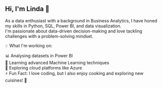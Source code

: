 ## Hi, I'm Linda 👋


<!-- **lindahsu99/lindahsu99** is a ✨ _special_ ✨ repository because its `README.md` (this file) appears on your GitHub profile. -->

As a data enthusiast with a background in Business Analytics, I have honed my skills in Python, SQL, Power BI, and data visualization. <br/>
 I'm passionate about data-driven decision-making and love tackling challenges with a problem-solving mindset.

💡 What I'm working on:

📊 Analysing datasets in Power BI <br/>
🤖 Learning advanced Machine Learning techniques <br/>
🚀 Exploring cloud platforms like Azure <br/>
⚡ Fun Fact: I love coding, but I also enjoy cooking and exploring new cuisines! 🍜
